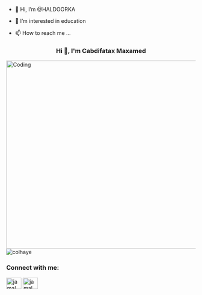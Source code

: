 - 👋 Hi, I’m @HALDOORKA
- 👀 I’m interested in education


- 📫 How to reach me ...

<!--- 
HALDOORKA/HALDOORKA is a ✨ special ✨ repository because its `README.md` (this file) appears on your GitHub profile.
You can click the Preview link to take a look at your changes.
--->
<h3 align="center"> Hi 👋, I'm Cabdifatax Maxamed</h3>

<img align="right" alt="Coding" width="600" height="500" src="https://camo.githubusercontent.com/e20822b4282c07ffd010cd05f855a6561d3b62358ca9e607e4901288dd748fcb/68747470733a2f2f63646e2e6472696262626c652e636f6d2f75736572732f323133313939332f73637265656e73686f74732f343934383733362f74686f75676874776f726b732d6769665f6472696262626c652e676966">

<p align="left"> <img src="https://komarev.com/ghpvc/?username=colhaye&label=Profile%20views&color=0e75b6&style=flat" alt="colhaye" /> </p>



<h3 align="left">Connect with me:</h3>
<p align="left">
<a href="https://fb.com/jamal colhaye" target="blank"><img align="center" src="https://raw.githubusercontent.com/rahuldkjain/github-profile-readme-generator/master/src/images/icons/Social/facebook.svg" alt="jamal colhaye" height="30" width="40" /></a>
<a href="https://instagram.com/jamal colhaye" target="blank"><img align="center" src="https://raw.githubusercontent.com/rahuldkjain/github-profile-readme-generator/master/src/images/icons/Social/instagram.svg" alt="jamal colhaye" height="30" width="40" /></a>
</p>


